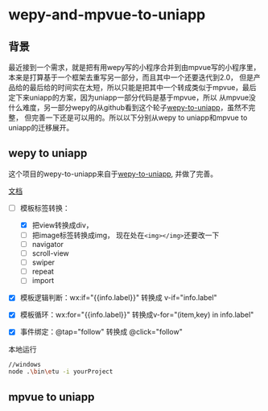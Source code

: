 # wepy-and-mpvue-to-uniapp

## 背景

最近接到一个需求，就是把有用wepy写的小程序合并到由mpvue写的小程序里，本来是打算基于一个框架去重写另一部分，而且其中一个还要迭代到2.0，
但是产品给的最后给的时间实在太短，所以只能是把其中一个转成类似于mpvue，最后定下来uniapp的方案，因为uniapp一部分代码是基于mpvue，所以
从mpvue没什么难度，另一部分wepy的从github看到这个轮子[wepy-to-uniapp](https://github.com/zhangdaren/wepy-to-uniapp)，虽然不完整，
但完善一下还是可以用的。所以以下分别从wepy to uniapp和mpvue to uniapp的迁移展开。

## wepy to uniapp

这个项目的wepy-to-uniapp来自于[wepy-to-uniapp](https://github.com/zhangdaren/wepy-to-uniapp), 并做了完善。

[文档](./wepy-to-uniapp/wepy-to-uniapp.md)

- [ ] 模板标签转换：
  - [x] 把view转换成div，
  - [ ] 把image标签转换成img， 现在处在`<img></img>`还要改一下
  - [ ] navigator
  - [ ] scroll-view
  - [ ] swiper
  - [ ] repeat
  - [ ] import
- [x] 模板逻辑判断：wx:if="{{info.label}}" 转换成 v-if="info.label"
- [x] 模板循环：wx:for="{{info.label}}" 转换成v-for="(item,key) in info.label"
- [x] 事件绑定：@tap="follow" 转换成 @click="follow"


本地运行

```bash
//windows
node .\bin\etu -i yourProject
```

## mpvue to uniapp

